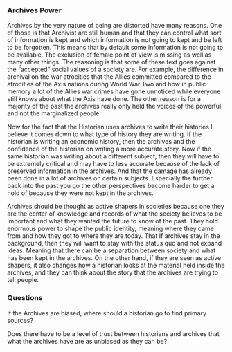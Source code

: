 ### Archives Power
Archives by the very nature of being are distorted have many reasons. One of those is that Archivist are still human and that they can control what sort of information is kept and which information is not going to kept and be left to be forgotten. This means that by default some information is not going to be available. The exclusion of female point of view is missing as well as many other things. The reasoning is that some of these text goes against the “accepted” social values of a society are. For example, the difference in archival on the war atrocities that the Allies committed compared to the atrocities of the Axis nations during World War Two and how in public memory a lot of the Allies war crimes have gone unnoticed while everyone still knows about what the Axis have done. The other reason is for a majority of the past the archives really only held the voices of the powerful and not the marginalized people. 

Now for the fact that the Historian uses archives to write their histories I believe it comes down to what type of history they are writing. If the historian is writing an economic history, then the archives and the confidence of the historian on writing a more accurate story. Now if the same historian was writing about a different subject, then they will have to be extremely critical and may have to less accurate because of the lack of preserved information in the archives. And that the damage has already been done in a lot of archives on certain subjects. Especially the further back into the past you go the other perspectives become harder to get a hold of because they were not kept in the archives. 

Archives should be thought as active shapers in societies because one they are the center of knowledge and records of what the society believes to be important and what they wanted the future to know of the past. They hold enormous power to shape the public identity, meaning where they came from and how they got to where they are today. That If archives stay in the background, then they will want to stay with the status quo and not expand ideas. Meaning that there can be a separation between society and what has been kept in the archives. On the other hand, if they are seen as active shapers, it also changes how a historian looks at the material held inside the archives, and they can think about the story that the archives are trying to tell people.





### Questions 
If the Archives are biased, where should a historian go to find primary sources?

Does there have to be a level of trust between historians and archives that what the archives have are as unbiased as they can be?
